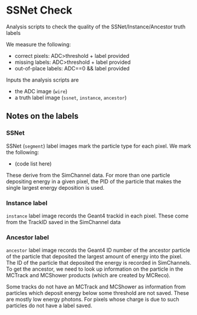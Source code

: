 # SSNet Check

Analysis scripts to check the quality of the SSNet/Instance/Ancestor truth labels

We measure the following:

* correct pixels: ADC>threshold + label provided
* missing labels: ADC>threshold + label provided
* out-of-place labels: ADC==0 && label provided

Inputs the analysis scripts are

* the ADC image (`wire`)
* a truth label image (`ssnet`, `instance`, `ancestor`)

## Notes on the labels

### SSNet 

SSNet (`segment`) label images mark the particle type for each pixel. We mark the following:

* (code list here)

These derive from the SimChannel data. For more than one particle depositing energy
in a given pixel, the PID of the particle that makes the single largest energy deposition is used.

### Instance label

`instance` label image records the Geant4 trackid in each pixel.
These come from the TrackID saved in the SimChannel data

### Ancestor label

`ancestor` label image records the Geant4 ID number of the ancestor particle of the particle
that deposited the largest amount of energy into the pixel.
The ID of the particle that deposited the energy is recorded in SimChannels.
To get the ancestor, we need to look up information on the particle in the
MCTrack and MCShower products (which are created by MCReco).

Some tracks do not have an MCTrack and MCShower as
information from particles which deposit energy below some threshold are not saved.
These are mostly low energy photons. For pixels whose charge is due to such particles do
not have a label saved. 


